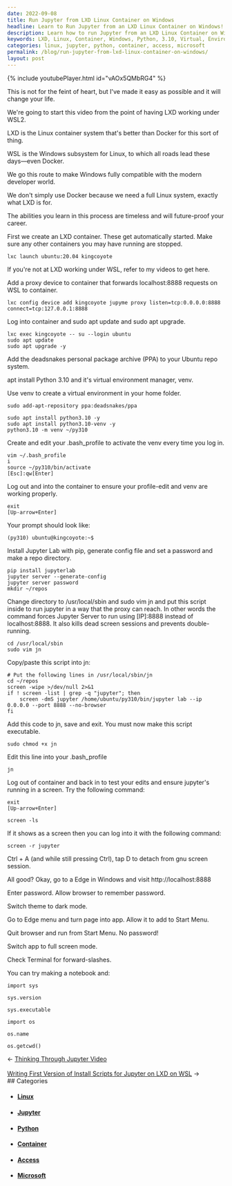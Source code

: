 ```yaml
---
date: 2022-09-08
title: Run Jupyter from LXD Linux Container on Windows
headline: Learn to Run Jupyter from an LXD Linux Container on Windows!
description: Learn how to run Jupyter from an LXD Linux Container on Windows with me! I walk you through setting up an LXD container, adding a proxy device, logging into the container, adding a Python 3.10 virtual environment, creating a .bash_profile to activate the venv, installing Jupyter Lab, creating a script to run Jupyter in a way that the proxy can reach, and finally setting up a browser window to access Jupyter.
keywords: LXD, Linux, Container, Windows, Python, 3.10, Virtual, Environment, .bash_profile, Activate, Venv, Jupyter, Lab, Script, Proxy, Browser, Access
categories: linux, jupyter, python, container, access, microsoft
permalink: /blog/run-jupyter-from-lxd-linux-container-on-windows/
layout: post
---
```



{% include youtubePlayer.html id="vAOx5QMbRG4" %}

This is not for the feint of heart, but I've made it easy as possible and it will change your life.

We're going to start this video from the point of having LXD working under WSL2.

LXD is the Linux container system that's better than Docker for this sort of thing.

WSL is the Windows subsystem for Linux, to which all roads lead these days—even Docker.

We go this route to make Windows fully compatible with the modern developer world.

We don't simply use Docker because we need a full Linux system, exactly what LXD is for.

The abilities you learn in this process are timeless and will future-proof your career.

First we create an LXD container. These get automatically started. Make sure
any other containers you may have running are stopped.

    lxc launch ubuntu:20.04 kingcoyote

If you're not at LXD working under WSL, refer to my videos to get here.

Add a proxy device to container that forwards localhost:8888 requests on WSL to
container.

    lxc config device add kingcoyote jupyme proxy listen=tcp:0.0.0.0:8888 connect=tcp:127.0.0.1:8888

Log into container and sudo apt update and sudo apt upgrade.

    lxc exec kingcoyote -- su --login ubuntu
    sudo apt update
    sudo apt upgrade -y

Add the deadsnakes personal package archive (PPA) to your Ubuntu repo system.

apt install Python 3.10 and it's virtual environment manager, venv.

Use venv to create a virtual environment in your home folder.

    sudo add-apt-repository ppa:deadsnakes/ppa

    sudo apt install python3.10 -y
    sudo apt install python3.10-venv -y
    python3.10 -m venv ~/py310

Create and edit your .bash_profile to activate the venv every time you log in.

    vim ~/.bash_profile
    i
    source ~/py310/bin/activate
    [Esc]:qw[Enter]

Log out and into the container to ensure your profile-edit and venv are working
properly.

    exit
    [Up-arrow+Enter]

Your prompt should look like:

    (py310) ubuntu@kingcoyote:~$

Install Jupyter Lab with pip, generate config file and set a password and make
a repo directory.

    pip install jupyterlab
    jupyter server --generate-config
    jupyter server password
    mkdir ~/repos

Change directory to /usr/local/sbin and sudo vim jn and put this script inside
to run jupyter in a way that the proxy can reach. In other words the command
forces Jupyter Server to run using [IP]:8888 instead of localhost:8888. It also
kills dead screen sessions and prevents double-running.

    cd /usr/local/sbin
    sudo vim jn

Copy/paste this script into jn:

    # Put the following lines in /usr/local/sbin/jn
    cd ~/repos
    screen -wipe >/dev/null 2>&1
    if ! screen -list | grep -q "jupyter"; then
        screen -dmS jupyter /home/ubuntu/py310/bin/jupyter lab --ip 0.0.0.0 --port 8888 --no-browser
    fi

Add this code to jn, save and exit. You must now make this script executable.

    sudo chmod +x jn

Edit this line into your .bash_profile

    jn

Log out of container and back in to test your edits and ensure jupyter's
running in a screen. Try the following command:

    exit
    [Up-arrow+Enter]

    screen -ls

If it shows as a screen then you can log into it with the following command:

    screen -r jupyter

Ctrl + A (and while still pressing Ctrl), tap D to detach from gnu screen
session.

All good? Okay, go to a Edge in Windows and visit http://localhost:8888

Enter password. Allow browser to remember password.

Switch theme to dark mode.

Go to Edge menu and turn page into app. Allow it to add to Start Menu.

Quit browser and run from Start Menu. No password!

Switch app to full screen mode.

Check Terminal for forward-slashes.

You can try making a notebook and:

    import sys

    sys.version

    sys.executable

    import os

    os.name

    os.getcwd()


<div class="arrow-links"><div class="post-nav-prev"><span class="arrow">&larr;&nbsp;</span><a href="/blog/thinking-through-jupyter-video/">Thinking Through Jupyter Video</a></div> &nbsp; <div class="post-nav-next"><a href="/blog/writing-first-version-of-install-scripts-for-jupyter-on-lxd-on-wsl/">Writing First Version of Install Scripts for Jupyter on LXD on WSL</a><span class="arrow">&nbsp;&rarr;</span></div></div>
## Categories

<ul>
<li><h4><a href='/linux/'>Linux</a></h4></li>
<li><h4><a href='/jupyter/'>Jupyter</a></h4></li>
<li><h4><a href='/python/'>Python</a></h4></li>
<li><h4><a href='/container/'>Container</a></h4></li>
<li><h4><a href='/access/'>Access</a></h4></li>
<li><h4><a href='/microsoft/'>Microsoft</a></h4></li></ul>